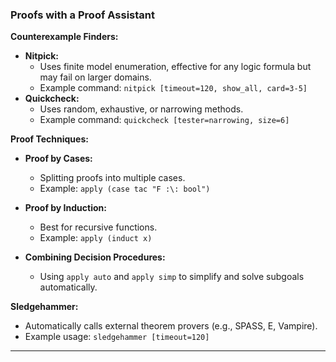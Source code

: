
###   Proofs with a Proof Assistant

  
**Counterexample Finders:**
- **Nitpick:** 
  - Uses finite model enumeration, effective for any logic formula but may fail on larger domains.
  - Example command: `nitpick [timeout=120, show_all, card=3-5]`
- **Quickcheck:**
  - Uses random, exhaustive, or narrowing methods.
  - Example command: `quickcheck [tester=narrowing, size=6]`

**Proof Techniques:**
- **Proof by Cases:**
  - Splitting proofs into multiple cases.
  - Example: `apply (case tac "F :\: bool")`
  
- **Proof by Induction:**
  - Best for recursive functions.
  - Example: `apply (induct x)`
  
- **Combining Decision Procedures:**
  - Using `apply auto` and `apply simp` to simplify and solve subgoals automatically.

**Sledgehammer:**
- Automatically calls external theorem provers (e.g., SPASS, E, Vampire).
- Example usage: `sledgehammer [timeout=120]`
---

  
